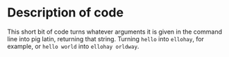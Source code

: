 # Description of code

This short bit of code turns whatever arguments it is given in the command line into pig latin, returning that string. Turning `hello` into `ellohay`, for example, or `hello world` into `ellohay orldway`.
